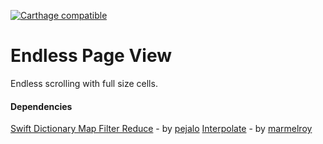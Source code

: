 [![Carthage compatible](https://img.shields.io/badge/Carthage-compatible-4BC51D.svg?style=flat)](https://github.com/Carthage/Carthage)

# Endless Page View

Endless scrolling with full size cells.

#### Dependencies

[Swift Dictionary Map Filter Reduce](https://gist.github.com/pejalo/ee76b2560dbe76aa6baf8b338839c536) - by [pejalo](https://github.com/pejalo)
[Interpolate](https://github.com/marmelroy/Interpolate) - by [marmelroy](http://marmelroy.github.io/)
